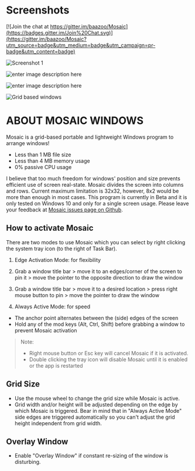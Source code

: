 Screenshots
===========

[![Join the chat at https://gitter.im/baazoo/Mosaic](https://badges.gitter.im/Join%20Chat.svg)](https://gitter.im/baazoo/Mosaic?utm_source=badge&utm_medium=badge&utm_campaign=pr-badge&utm_content=badge)

![Screenshot 1](https://raw.githubusercontent.com/baazoo/Mosaic/gh-pages/mosaic/mosaic-screenshot-1.png)

![enter image description here](https://raw.githubusercontent.com/baazoo/Mosaic/gh-pages/mosaic/mosaic-screenshot-2.png)

![enter image description here](https://raw.githubusercontent.com/baazoo/Mosaic/gh-pages/mosaic/mosaic-screenshot-3.png)

![Grid based windows](https://raw.githubusercontent.com/baazoo/Mosaic/gh-pages/mosaic/mosaic.png)

ABOUT MOSAIC WINDOWS
====================
Mosaic is a grid-based portable and lightweight Windows program to arrange windows!
- Less than 1 MB file size
- Less than 4 MB memory usage
- 0% passive CPU usage

I believe that too much freedom for windows' position and size  prevents efficient use of screen real-state. Mosaic divides the screen into columns and rows. Current maximum limitation is 32x32, however, 8x2 would be more than enough in most cases.
This program is currently in Beta and it is only tested on Windows 10 and only for a single screen usage.
Please leave your feedback at [Mosaic issues page on Github](https://github.com/baazoo/Mosaic/issues).

How to activate Mosaic
-----------------------

There are two modes to use Mosaic which you can select by right clicking the system tray icon (to the right of Task Bar).

1. Edge Activation Mode: for flexibility
 1. Grab a window title bar > move it to an edges/corner of the screen to pin it > move the pointer to the opposite direction to draw the window
 2. Grab a window title bar > move it to a desired location > press right mouse button to pin > move the pointer to draw the window

2. Always Active Mode: for speed
 - The anchor point alternates between the (side) edges of the screen
 - Hold any of the mod keys (Alt, Ctrl, Shift) before grabbing a window to prevent Mosaic activation

> Note:
> 	 - Right mouse button or Esc key will cancel Mosaic if it is activated.
> 	 - Double clicking the tray icon will disable Mosaic until it is enabled or the app is restarted

 
Grid Size
---------
 - Use the mouse wheel to change the grid size while Mosaic is active. 
 - Grid width and/or height will be adjusted depending on the edge by which Mosaic is triggered. Bear in mind that in "Always Active Mode" side edges are triggered automatically so you can't adjust the grid height independent from grid width.

Overlay Window
--------------
 - Enable "Overlay Window" if constant re-sizing of the window is disturbing.